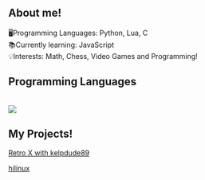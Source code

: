 ## About me!
🖥️Programming Languages: Python, Lua, C
<br/>
📚Currently learning: JavaScript
<br/>
💡Interests: Math, Chess, Video Games and Programming!


## Programming Languages

<br/>
<a href="https://github.com/HiPapr">
  <img align="center" src="https://github-readme-stats.vercel.app/api/top-langs/?username=HiPap&theme=cobalt" />
</a>

## My Projects!
<a href="https://github.com/HiPap/retro-x-webhookspammer">Retro X with kelpdude89</a>

<a href="https://github.com/HiPap/hilinux">hilinux</a>
 
<br/>
